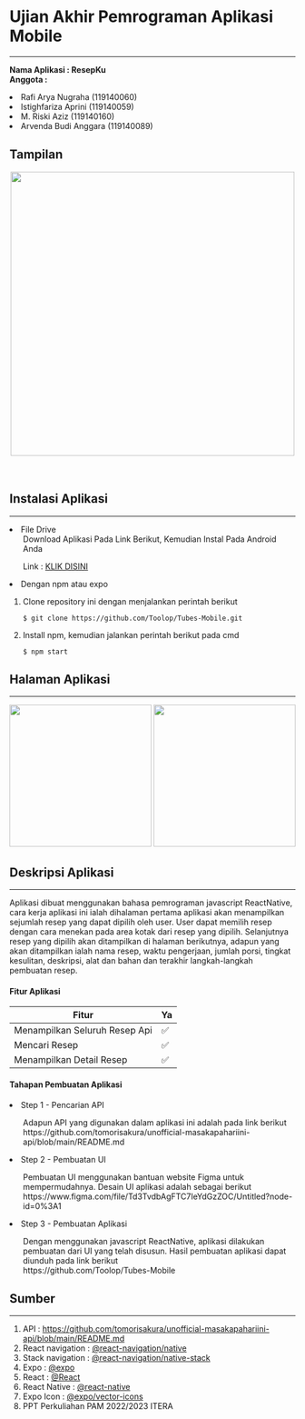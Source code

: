 # Ujian Akhir Pemrograman Aplikasi Mobile
---

**Nama Aplikasi : ResepKu** <br>
**Anggota          :**<li>Rafi Arya Nugraha (119140060)</li><li> Istighfariza Aprini (119140059)</li><li> M. Riski Aziz (119140160)</li><li> Arvenda Budi Anggara (119140089)</li>

## Tampilan
<!-- GIF -->
<div align="center">
  <img widht="300px" height="500px" src="doc/assets/vgif.gif"/>
</div>
<br>
<br>

## Instalasi Aplikasi
---

<li> File Drive

<ul>Download Aplikasi Pada Link Berikut, Kemudian Instal Pada Android Anda <br></ul>
<ul>Link : <a href="#">KLIK DISINI </a></ul>

<li> Dengan npm atau expo

1. Clone repository ini dengan menjalankan perintah berikut <br>

   ```
   $ git clone https://github.com/Toolop/Tubes-Mobile.git
   ```

2. Install npm, kemudian jalankan perintah berikut pada cmd <br>
   ```
   $ npm start
   ```

## Halaman Aplikasi
---
  
<div align="center">
  <img widht="150px" height="250px" src="doc/assets/home.png"/>
  <img widht="150px" height="250px" src="doc/assets/detail.png"/>
</div>

## Deskripsi Aplikasi
---
Aplikasi dibuat menggunakan bahasa pemrograman javascript ReactNative, cara kerja aplikasi ini ialah dihalaman pertama aplikasi
akan menampilkan sejumlah resep yang dapat dipilih oleh user. User dapat memilih resep dengan cara menekan pada area kotak dari resep
yang dipilih. Selanjutnya resep yang dipilih akan ditampilkan di halaman berikutnya, adapun yang akan ditampilkan ialah nama resep, waktu 
pengerjaan, jumlah porsi, tingkat kesulitan, deskripsi, alat dan bahan dan terakhir langkah-langkah pembuatan resep.

  #### Fitur Aplikasi   
| Fitur  | Ya |
| --- | --- |
| Menampilkan Seluruh Resep Api| ✅  |
| Mencari Resep | ✅  |
| Menampilkan Detail Resep | ✅  |
  
  #### Tahapan Pembuatan Aplikasi
<li> Step 1 - Pencarian API </li>
<ul>
Adapun API yang digunakan dalam aplikasi ini adalah pada link berikut <br> https://github.com/tomorisakura/unofficial-masakapahariini-api/blob/main/README.md
</ul> 
<li> Step 2 - Pembuatan UI </li>
 <ul>
  Pembuatan UI menggunakan bantuan website Figma untuk mempermudahnya. Desain UI aplikasi adalah sebagai berikut <br>
 https://www.figma.com/file/Td3TvdbAgFTC7IeYdGzZOC/Untitled?node-id=0%3A1 
  </ul>
<li> Step 3 - Pembuatan Aplikasi </li>
  <ul>
   Dengan menggunakan javascript ReactNative, aplikasi dilakukan pembuatan dari UI yang telah disusun. Hasil pembuatan aplikasi dapat diunduh pada link berikut <br>
  https://github.com/Toolop/Tubes-Mobile
  </ul>

## Sumber
---
1. API : https://github.com/tomorisakura/unofficial-masakapahariini-api/blob/main/README.md 
2. React navigation : <a href="https://reactnavigation.org/">@react-navigation/native </a> <br>
2. Stack navigation : <a href="https://reactnavigation.org/docs/hello-react-navigation">@react-navigation/native-stack </a> <br>
3. Expo : <a href="https://docs.expo.dev/">@expo </a> <br>
4. React : <a href="https://reactjs.org/">@React </a> <br>
5. React Native : <a href="https://reactnative.dev/">@react-native </a> <br>
6. Expo Icon : <a href="https://icons.expo.fyi/"> @expo/vector-icons </a> <br>
7. PPT Perkuliahan PAM 2022/2023 ITERA
